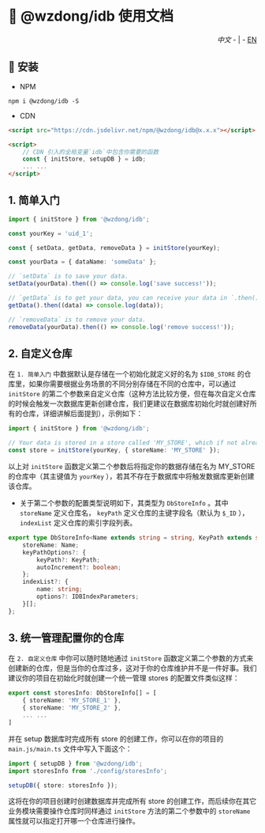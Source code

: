 # 📖 @wzdong/idb 使用文档

<p align="right">
    <i>中文</i> 
    - | -
    <a href="https://github.com/wzdong26/-wzdong/tree/main/idb/md/doc.md">EN</a>
</p>

## 🔨 安装

-   NPM

```
npm i @wzdong/idb -S
```

-   CDN

```html
<script src="https://cdn.jsdelivr.net/npm/@wzdong/idb@x.x.x"></script>

<script>
    // CDN 引入的全局变量`idb`中包含你需要的函数
    const { initStore, setupDB } = idb;
    ... ...
</script>
```

## 1. 简单入门

```typescript
import { initStore } from '@wzdong/idb';

const yourKey = 'uid_1';

const { setData, getData, removeData } = initStore(yourKey);

const yourData = { dataName: 'someData' };

// `setData` is to save your data.
setData(yourData).then(() => console.log('save success!'));

// `getData` is to get your data, you can receive your data in `.then()`.
getData().then((data) => console.log(data));

// `removeData` is to remove your data.
removeData(yourData).then(() => console.log('remove success!'));
```

## 2. 自定义仓库

在 `1. 简单入门` 中数据默认是存储在一个初始化就定义好的名为 `$IDB_STORE` 的仓库里，如果你需要根据业务场景的不同分别存储在不同的仓库中，可以通过 `initStore` 的第二个参数来自定义仓库（这种方法比较方便，但在每次自定义仓库的时候会触发一次数据库更新创建仓库，我们更建议在数据库初始化时就创建好所有的仓库，详细讲解后面提到），示例如下：

```typescript
import { initStore } from '@wzdong/idb';

// Your data is stored in a store called 'MY_STORE', which if not already in the database will trigger the database update to create it. Your data is stored in this store in a record with a keyPath value of `yourKey`.
const store = initStore(yourKey, { storeName: 'MY_STORE' });
```

以上对 `initStore` 函数定义第二个参数后将指定你的数据存储在名为 MY_STORE 的仓库中（其主键值为 `yourKey` ），若其不存在于数据库中将触发数据库更新创建该仓库。

-   关于第二个参数的配置类型说明如下，其类型为 `DbStoreInfo` 。其中 `storeName` 定义仓库名， `keyPath` 定义仓库的主键字段名（默认为 `$_ID` ）， `indexList` 定义仓库的索引字段列表。

```typescript
export type DbStoreInfo<Name extends string = string, KeyPath extends string = string> = {
    storeName: Name;
    keyPathOptions?: {
        keyPath?: KeyPath;
        autoIncrement?: boolean;
    };
    indexList?: {
        name: string;
        options?: IDBIndexParameters;
    }[];
};
```

## 3. 统一管理配置你的仓库

在 `2. 自定义仓库` 中你可以随时随地通过 `initStore` 函数定义第二个参数的方式来创建新的仓库，但是当你的仓库过多，这对于你的仓库维护并不是一件好事。我们建议你的项目在初始化时就创建一个统一管理 stores 的配置文件类似这样：

```typescript
export const storesInfo: DbStoreInfo[] = [
    { storeName: 'MY_STORE_1' },
    { storeName: 'MY_STORE_2' },
    ... ...
]
```

并在 setup 数据库时完成所有 store 的创建工作，你可以在你的项目的 `main.js/main.ts` 文件中写入下面这个：

```typescript
import { setupDB } from '@wzdong/idb';
import storesInfo from './config/storesInfo';

setupDB({ store: storesInfo });
```

这将在你的项目创建时创建数据库并完成所有 store 的创建工作，而后续你在其它业务模块需要操作仓库时同样通过 `initStore` 方法的第二个参数中的 `storeName` 属性就可以指定打开哪一个仓库进行操作。
